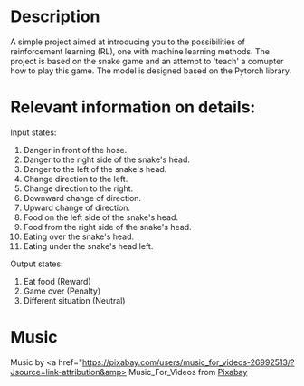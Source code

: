 # Description
A simple project aimed at introducing you to the possibilities of reinforcement learning (RL), one
with machine learning methods. The project is based on the snake game and an attempt to 'teach' a comupter how to play 
this game. The model is designed based on the Pytorch library.


# Relevant information on details:

Input states:

1) Danger in front of the hose.
2) Danger to the right side of the snake's head.
3) Danger to the left of the snake's head.
4) Change direction to the left.
5) Change direction to the right.
6) Downward change of direction.
7) Upward change of direction.
8) Food on the left side of the snake's head.
9) Food from the right side of the snake's head.
10) Eating over the snake's head.
11) Eating under the snake's head left.

Output states:
1) Eat food (Reward)
2) Game over (Penalty)
3) Different situation (Neutral)

# Music
Music by <a href="https://pixabay.com/users/music_for_videos-26992513/?Jsource=link-attribution&amp> Music_For_Videos </a>   from <a href = "https://pixabay.com//?Jsource=link-attribution&amp;Jsmedium=referral&amp;Jcampaign=music&amp;Jcontent=110855"> Pixabay </a>
